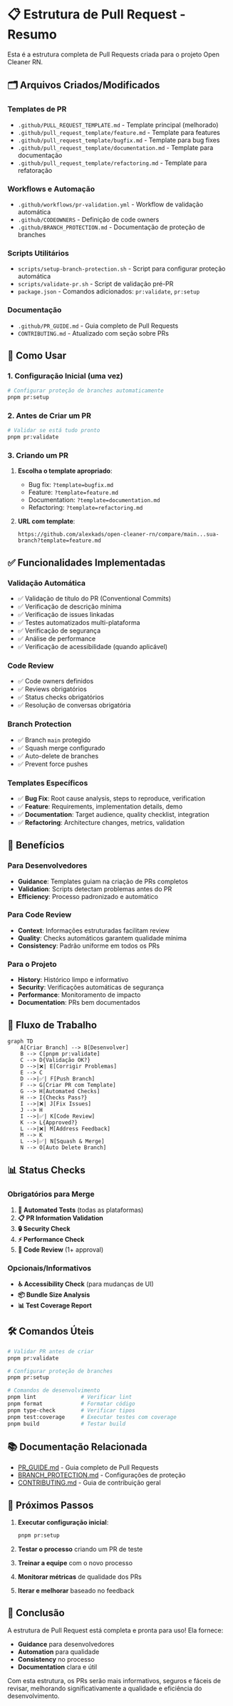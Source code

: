 # 📋 Estrutura de Pull Request - Resumo

Esta é a estrutura completa de Pull Requests criada para o projeto Open Cleaner RN.

## 🗂️ Arquivos Criados/Modificados

### Templates de PR
- `.github/PULL_REQUEST_TEMPLATE.md` - Template principal (melhorado)
- `.github/pull_request_template/feature.md` - Template para features
- `.github/pull_request_template/bugfix.md` - Template para bug fixes
- `.github/pull_request_template/documentation.md` - Template para documentação
- `.github/pull_request_template/refactoring.md` - Template para refatoração

### Workflows e Automação
- `.github/workflows/pr-validation.yml` - Workflow de validação automática
- `.github/CODEOWNERS` - Definição de code owners
- `.github/BRANCH_PROTECTION.md` - Documentação de proteção de branches

### Scripts Utilitários
- `scripts/setup-branch-protection.sh` - Script para configurar proteção automática
- `scripts/validate-pr.sh` - Script de validação pré-PR
- `package.json` - Comandos adicionados: `pr:validate`, `pr:setup`

### Documentação
- `.github/PR_GUIDE.md` - Guia completo de Pull Requests
- `CONTRIBUTING.md` - Atualizado com seção sobre PRs

## 🚀 Como Usar

### 1. Configuração Inicial (uma vez)
```bash
# Configurar proteção de branches automaticamente
pnpm pr:setup
```

### 2. Antes de Criar um PR
```bash
# Validar se está tudo pronto
pnpm pr:validate
```

### 3. Criando um PR
1. **Escolha o template apropriado**:
   - Bug fix: `?template=bugfix.md`
   - Feature: `?template=feature.md`
   - Documentation: `?template=documentation.md`
   - Refactoring: `?template=refactoring.md`

2. **URL com template**:
   ```
   https://github.com/alexkads/open-cleaner-rn/compare/main...sua-branch?template=feature.md
   ```

## ✅ Funcionalidades Implementadas

### Validação Automática
- ✅ Validação de título do PR (Conventional Commits)
- ✅ Verificação de descrição mínima
- ✅ Verificação de issues linkadas
- ✅ Testes automatizados multi-plataforma
- ✅ Verificação de segurança
- ✅ Análise de performance
- ✅ Verificação de acessibilidade (quando aplicável)

### Code Review
- ✅ Code owners definidos
- ✅ Reviews obrigatórios
- ✅ Status checks obrigatórios
- ✅ Resolução de conversas obrigatória

### Branch Protection
- ✅ Branch `main` protegido
- ✅ Squash merge configurado
- ✅ Auto-delete de branches
- ✅ Prevent force pushes

### Templates Específicos
- ✅ **Bug Fix**: Root cause analysis, steps to reproduce, verification
- ✅ **Feature**: Requirements, implementation details, demo
- ✅ **Documentation**: Target audience, quality checklist, integration
- ✅ **Refactoring**: Architecture changes, metrics, validation

## 🎯 Benefícios

### Para Desenvolvedores
- **Guidance**: Templates guiam na criação de PRs completos
- **Validation**: Scripts detectam problemas antes do PR
- **Efficiency**: Processo padronizado e automático

### Para Code Review
- **Context**: Informações estruturadas facilitam review
- **Quality**: Checks automáticos garantem qualidade mínima
- **Consistency**: Padrão uniforme em todos os PRs

### Para o Projeto
- **History**: Histórico limpo e informativo
- **Security**: Verificações automáticas de segurança
- **Performance**: Monitoramento de impacto
- **Documentation**: PRs bem documentados

## 🔄 Fluxo de Trabalho

```mermaid
graph TD
    A[Criar Branch] --> B[Desenvolver]
    B --> C[pnpm pr:validate]
    C --> D{Validação OK?}
    D -->|❌| E[Corrigir Problemas]
    E --> C
    D -->|✅| F[Push Branch]
    F --> G[Criar PR com Template]
    G --> H[Automated Checks]
    H --> I{Checks Pass?}
    I -->|❌| J[Fix Issues]
    J --> H
    I -->|✅| K[Code Review]
    K --> L{Approved?}
    L -->|❌| M[Address Feedback]
    M --> K
    L -->|✅| N[Squash & Merge]
    N --> O[Auto Delete Branch]
```

## 📊 Status Checks

### Obrigatórios para Merge
1. **🧪 Automated Tests** (todas as plataformas)
2. **📋 PR Information Validation**
3. **🔒 Security Check**
4. **⚡ Performance Check**
5. **👥 Code Review** (1+ approval)

### Opcionais/Informativos
- **♿ Accessibility Check** (para mudanças de UI)
- **📦 Bundle Size Analysis**
- **📊 Test Coverage Report**

## 🛠️ Comandos Úteis

```bash
# Validar PR antes de criar
pnpm pr:validate

# Configurar proteção de branches
pnpm pr:setup

# Comandos de desenvolvimento
pnpm lint              # Verificar lint
pnpm format            # Formatar código
pnpm type-check        # Verificar tipos
pnpm test:coverage     # Executar testes com coverage
pnpm build             # Testar build
```

## 📚 Documentação Relacionada

- [PR_GUIDE.md](.github/PR_GUIDE.md) - Guia completo de Pull Requests
- [BRANCH_PROTECTION.md](.github/BRANCH_PROTECTION.md) - Configurações de proteção
- [CONTRIBUTING.md](CONTRIBUTING.md) - Guia de contribuição geral

## 🔄 Próximos Passos

1. **Executar configuração inicial**:
   ```bash
   pnpm pr:setup
   ```

2. **Testar o processo** criando um PR de teste

3. **Treinar a equipe** com o novo processo

4. **Monitorar métricas** de qualidade dos PRs

5. **Iterar e melhorar** baseado no feedback

## 🎉 Conclusão

A estrutura de Pull Request está completa e pronta para uso! Ela fornece:

- **Guidance** para desenvolvedores
- **Automation** para qualidade
- **Consistency** no processo
- **Documentation** clara e útil

Com esta estrutura, os PRs serão mais informativos, seguros e fáceis de revisar, melhorando significativamente a qualidade e eficiência do desenvolvimento.
